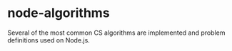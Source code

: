 node-algorithms
===============

Several of the most common CS algorithms are implemented and problem definitions used on Node.js.
